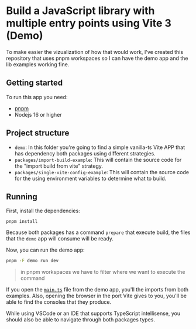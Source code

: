 # Build a JavaScript library with multiple entry points using Vite 3 (Demo)

<!-- TODO: add post list -->

To make easier the vizualization of how that would work, I've created this repository that uses pnpm workspaces so I can have the demo app and the lib examples working fine.

## Getting started

To run this app you need:

- [pnpm](https://pnpm.io/)
- Nodejs 16 or higher

## Project structure

- `demo`: In this folder you're going to find a simple vanilla-ts Vite APP that has dependency both packages using different strategies.
- `packages/import-build-example`: This will contain the source code for the "import build from vite" strategy.
- `packages/single-vite-config-example`: This will contain the source code for the using environment variables to determine what to build.

## Running

First, install the dependencies:

```
pnpm install
```

Because both packages has a command `prepare` that execute build, the files that the `demo` app will consume will be ready.

Now, you can run the demo app:

```bash
pnpm -F demo run dev
```

> in pnpm workspaces we have to filter where we want to execute the command

If you open the [`main.ts`](demo/src/main.ts) file from the demo app, you'll the imports from both examples. Also, opening the browser in the port Vite gives to you, you'll be able to find the consoles that they produce.

While using VSCode or an IDE that supports TypeScript intellisense, you should also be able to navigate through both packages types.
